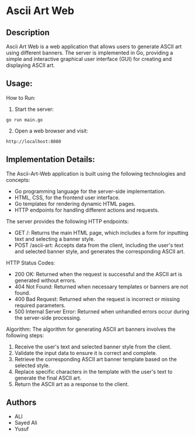 # Ascii Art Web

## Description
Ascii Art Web is a web application that allows users to generate ASCII art using different banners. The server is implemented in Go, providing a simple and interactive graphical user interface (GUI) for creating and displaying ASCII art.

## Usage: 
How to Run: 
1. Start the server: 
```
go run main.go
```
2. Open a web browser and visit:
```
http://localhost:8080
```

## Implementation Details:
The Ascii-Art-Web application is built using the following technologies and concepts:
- Go programming language for the server-side implementation.
- HTML, CSS, for the frontend user interface.
- Go templates for rendering dynamic HTML pages.
- HTTP endpoints for handling different actions and requests.

The server provides the following HTTP endpoints:
- GET /: Returns the main HTML page, which includes a form for inputting text and selecting a banner style.
- POST /ascii-art: Accepts data from the client, including the user's text and selected banner style, and generates the corresponding ASCII art.

HTTP Status Codes:
- 200 OK: Returned when the request is successful and the ASCII art is generated without errors.
- 404 Not Found: Returned when necessary templates or banners are not found.
- 400 Bad Request: Returned when the request is incorrect or missing required parameters.
- 500 Internal Server Error: Returned when unhandled errors occur during the server-side processing.

Algorithm:
The algorithm for generating ASCII art banners involves the following steps:
1. Receive the user's text and selected banner style from the client.
2. Validate the input data to ensure it is correct and complete.
3. Retrieve the corresponding ASCII art banner template based on the selected style.
4. Replace specific characters in the template with the user's text to generate the final ASCII art.
5. Return the ASCII art as a response to the client.



## Authors
- ALI 
- Sayed Ali
- Yusuf  
